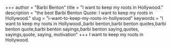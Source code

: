 +++
author = "Barbi Benton"
title = "I want to keep my roots in Hollywood."
description = "the best Barbi Benton Quote: I want to keep my roots in Hollywood."
slug = "i-want-to-keep-my-roots-in-hollywood"
keywords = "I want to keep my roots in Hollywood.,barbi benton,barbi benton quotes,barbi benton quote,barbi benton sayings,barbi benton saying,quotes, sayings,quote, saying, motivation"
+++
I want to keep my roots in Hollywood.
